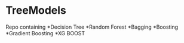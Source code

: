 # TreeModels
Repo containing
*Decision Tree
*Random Forest
*Bagging
*Boosting
*Gradient Boosting
*XG BOOST
